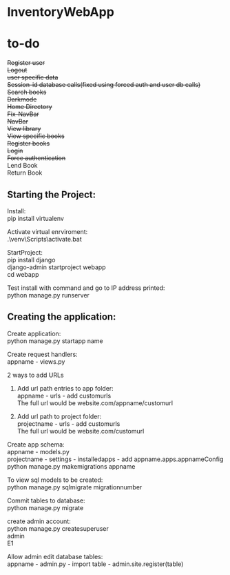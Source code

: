 # InventoryWebApp
# to-do
~~Register user~~\
~~Logout~~\
~~user specific data~~\
~~Session-id database calls(fixed using forced auth and user db calls)~~\
~~Search books~~\
~~Darkmode~~\
~~Home Directory~~\
~~Fix-NavBar~~\
~~NavBar~~\
~~View library~~\
~~View specific books~~\
~~Register books~~\
~~Login~~\
~~Force authentication~~\
Lend Book\
Return Book
## Starting the Project:
Install:\
pip install virtualenv

Activate virtual enrviroment:\
.\venv\Scripts\activate.bat

StartProject:\
pip install django\
django-admin startproject webapp\
cd webapp

Test install with command and go to IP address printed:\
python manage.py runserver

## Creating the application:
Create application:\
python manage.py startapp name

Create request handlers:\
appname - views.py

2 ways to add URLs
1.  Add url path entries to app folder:\
    appname - urls - add customurls\
    The full url would be website.com/appname/customurl
    
2.  Add url path to project folder:\
    projectname - urls - add customurls\
    The full url would be website.com/customurl

Create app schema:\
appname - models.py\
projectname - settings - installedapps - add appname.apps.appnameConfig\
python manage.py makemigrations appname

To view sql models to be created:\
python manage.py sqlmigrate migrationnumber

Commit tables to database:\
python manage.py migrate

create admin account:\
python manage.py createsuperuser\
admin\
E1

Allow admin edit database tables:\
appname - admin.py - import table - admin.site.register(table)
